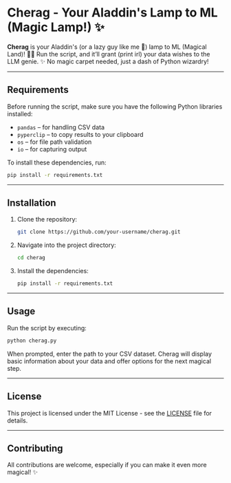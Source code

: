 # Cherag - Your Aladdin's Lamp to ML (Magic Lamp!) ✨

**Cherag** is your Aladdin's (or a lazy guy like me 🦥) lamp to ML (Magical Land)! 🧞‍♂️ Run the script, and it’ll grant (print irl) your data wishes to the LLM genie. ✨ No magic carpet needed, just a dash of Python wizardry!

---

## Requirements

Before running the script, make sure you have the following Python libraries installed:

- `pandas` – for handling CSV data
- `pyperclip` – to copy results to your clipboard
- `os` – for file path validation
- `io` – for capturing output

To install these dependencies, run:

```bash
pip install -r requirements.txt
```

---

## Installation

1. Clone the repository:

    ```bash
    git clone https://github.com/your-username/cherag.git
    ```

2. Navigate into the project directory:

    ```bash
    cd cherag
    ```

3. Install the dependencies:

    ```bash
    pip install -r requirements.txt
    ```

---

## Usage

Run the script by executing:

```bash
python cherag.py
```

When prompted, enter the path to your CSV dataset. Cherag will display basic information about your data and offer options for the next magical step.



---

## License

This project is licensed under the MIT License - see the [LICENSE](LICENSE) file for details.

---

## Contributing

All contributions are welcome, especially if you can make it even more magical! ✨
```

